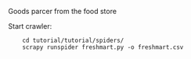 Goods parcer from the food store

Start crawler:

        cd tutorial/tutorial/spiders/
        scrapy runspider freshmart.py -o freshmart.csv